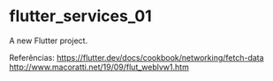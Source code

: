 # flutter_services_01

A new Flutter project.

Referências: 
https://flutter.dev/docs/cookbook/networking/fetch-data
http://www.macoratti.net/19/09/flut_weblvw1.htm
